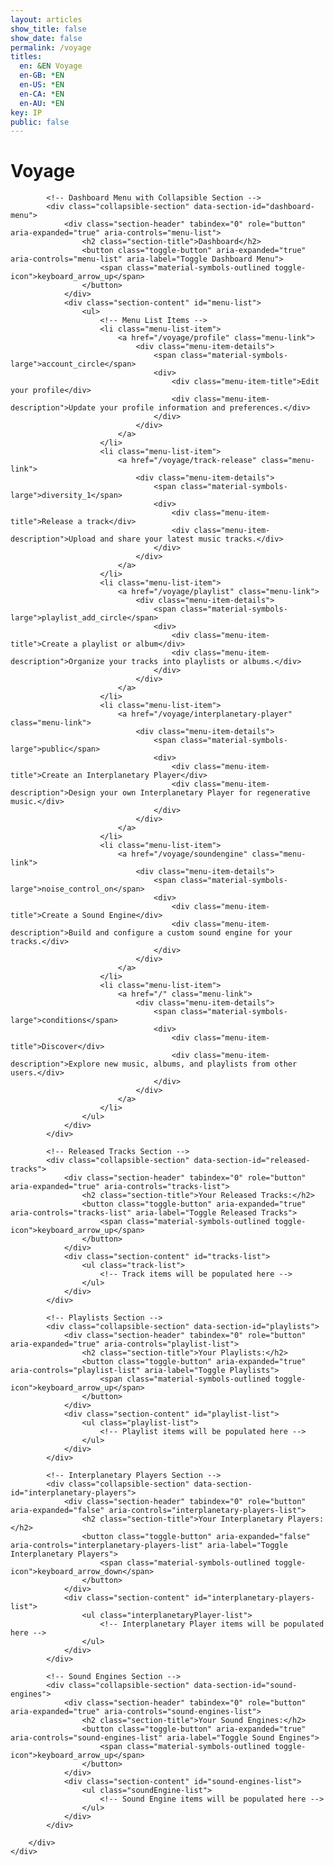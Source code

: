 ```yaml
---
layout: articles
show_title: false
show_date: false
permalink: /voyage
titles:
  en: &EN Voyage
  en-GB: *EN
  en-US: *EN
  en-CA: *EN
  en-AU: *EN
key: IP
public: false
---
```


<!-- Voyage Page Container -->
<!-- Voyage Page Container -->
<div id="voyage-content">
    <h1>Voyage</h1>
    <div class="world-form">
        <div class="form-box">
            <p id="user-info"></p>
            <ul class="user-list" id="user-profile-list">
                <!-- User profile will be populated here -->
            </ul>

            <!-- Dashboard Menu with Collapsible Section -->
            <div class="collapsible-section" data-section-id="dashboard-menu">
                <div class="section-header" tabindex="0" role="button" aria-expanded="true" aria-controls="menu-list">
                    <h2 class="section-title">Dashboard</h2>
                    <button class="toggle-button" aria-expanded="true" aria-controls="menu-list" aria-label="Toggle Dashboard Menu">
                        <span class="material-symbols-outlined toggle-icon">keyboard_arrow_up</span>
                    </button>
                </div>
                <div class="section-content" id="menu-list">
                    <ul>
                        <!-- Menu List Items -->
                        <li class="menu-list-item">
                            <a href="/voyage/profile" class="menu-link">
                                <div class="menu-item-details">
                                    <span class="material-symbols-large">account_circle</span>
                                    <div>
                                        <div class="menu-item-title">Edit your profile</div>
                                        <div class="menu-item-description">Update your profile information and preferences.</div>
                                    </div>
                                </div>
                            </a>
                        </li>
                        <li class="menu-list-item">
                            <a href="/voyage/track-release" class="menu-link">
                                <div class="menu-item-details">
                                    <span class="material-symbols-large">diversity_1</span>
                                    <div>
                                        <div class="menu-item-title">Release a track</div>
                                        <div class="menu-item-description">Upload and share your latest music tracks.</div>
                                    </div>
                                </div>
                            </a>
                        </li>
                        <li class="menu-list-item">
                            <a href="/voyage/playlist" class="menu-link">
                                <div class="menu-item-details">
                                    <span class="material-symbols-large">playlist_add_circle</span>
                                    <div>
                                        <div class="menu-item-title">Create a playlist or album</div>
                                        <div class="menu-item-description">Organize your tracks into playlists or albums.</div>
                                    </div>
                                </div>
                            </a>
                        </li>
                        <li class="menu-list-item">
                            <a href="/voyage/interplanetary-player" class="menu-link">
                                <div class="menu-item-details">
                                    <span class="material-symbols-large">public</span>
                                    <div>
                                        <div class="menu-item-title">Create an Interplanetary Player</div>
                                        <div class="menu-item-description">Design your own Interplanetary Player for regenerative music.</div>
                                    </div>
                                </div>
                            </a>
                        </li>
                        <li class="menu-list-item">
                            <a href="/voyage/soundengine" class="menu-link">
                                <div class="menu-item-details">
                                    <span class="material-symbols-large">noise_control_on</span>
                                    <div>
                                        <div class="menu-item-title">Create a Sound Engine</div>
                                        <div class="menu-item-description">Build and configure a custom sound engine for your tracks.</div>
                                    </div>
                                </div>
                            </a>
                        </li>
                        <li class="menu-list-item">
                            <a href="/" class="menu-link">
                                <div class="menu-item-details">
                                    <span class="material-symbols-large">conditions</span>
                                    <div>
                                        <div class="menu-item-title">Discover</div>
                                        <div class="menu-item-description">Explore new music, albums, and playlists from other users.</div>
                                    </div>
                                </div>
                            </a>
                        </li>
                    </ul>
                </div>
            </div>

            <!-- Released Tracks Section -->
            <div class="collapsible-section" data-section-id="released-tracks">
                <div class="section-header" tabindex="0" role="button" aria-expanded="true" aria-controls="tracks-list">
                    <h2 class="section-title">Your Released Tracks:</h2>
                    <button class="toggle-button" aria-expanded="true" aria-controls="tracks-list" aria-label="Toggle Released Tracks">
                        <span class="material-symbols-outlined toggle-icon">keyboard_arrow_up</span>
                    </button>
                </div>
                <div class="section-content" id="tracks-list">
                    <ul class="track-list">
                        <!-- Track items will be populated here -->
                    </ul>
                </div>
            </div>

            <!-- Playlists Section -->
            <div class="collapsible-section" data-section-id="playlists">
                <div class="section-header" tabindex="0" role="button" aria-expanded="true" aria-controls="playlist-list">
                    <h2 class="section-title">Your Playlists:</h2>
                    <button class="toggle-button" aria-expanded="true" aria-controls="playlist-list" aria-label="Toggle Playlists">
                        <span class="material-symbols-outlined toggle-icon">keyboard_arrow_up</span>
                    </button>
                </div>
                <div class="section-content" id="playlist-list">
                    <ul class="playlist-list">
                        <!-- Playlist items will be populated here -->
                    </ul>
                </div>
            </div>

            <!-- Interplanetary Players Section -->
            <div class="collapsible-section" data-section-id="interplanetary-players">
                <div class="section-header" tabindex="0" role="button" aria-expanded="false" aria-controls="interplanetary-players-list">
                    <h2 class="section-title">Your Interplanetary Players:</h2>
                    <button class="toggle-button" aria-expanded="false" aria-controls="interplanetary-players-list" aria-label="Toggle Interplanetary Players">
                        <span class="material-symbols-outlined toggle-icon">keyboard_arrow_down</span>
                    </button>
                </div>
                <div class="section-content" id="interplanetary-players-list">
                    <ul class="interplanetaryPlayer-list">
                        <!-- Interplanetary Player items will be populated here -->
                    </ul>
                </div>
            </div>

            <!-- Sound Engines Section -->
            <div class="collapsible-section" data-section-id="sound-engines">
                <div class="section-header" tabindex="0" role="button" aria-expanded="true" aria-controls="sound-engines-list">
                    <h2 class="section-title">Your Sound Engines:</h2>
                    <button class="toggle-button" aria-expanded="true" aria-controls="sound-engines-list" aria-label="Toggle Sound Engines">
                        <span class="material-symbols-outlined toggle-icon">keyboard_arrow_up</span>
                    </button>
                </div>
                <div class="section-content" id="sound-engines-list">
                    <ul class="soundEngine-list">
                        <!-- Sound Engine items will be populated here -->
                    </ul>
                </div>
            </div>

        </div>
    </div>
</div>

<!-- Toast Notification Container -->
<div id="toastContainer" class="toast-container"></div>


<!-- Ensure lscache is loaded before this script -->

<script>
// Ensure lscache is loaded before this script
// Include collapsible.js via include directive
{%- include scripts/collapsible.js -%}

/**
 * Your existing JavaScript code
 */

/**
 * Fetches data from the API with caching using lscache.
 * Specifically used for Sound Engines and other data.
 * @param {string} url - The API endpoint.
 * @param {string} cacheKey - The key to store/retrieve data from cache.
 * @param {number} ttl - Time-to-live for the cache in minutes.
 * @param {boolean} forceRefresh - If true, bypasses the cache.
 * @returns {Promise<Object>} - The fetched data.
 */
async function fetchDataWithCache(url, cacheKey, ttl, forceRefresh = false) {
    if (!forceRefresh) {
        const cachedData = lscache.get(cacheKey);
        if (cachedData) {
            console.log(`Cache hit for ${cacheKey}`);
            return cachedData;
        }
    }

    console.log(`Fetching data from server for ${cacheKey}`);
    try {
        const response = await fetch(url, {
            method: 'GET',
            credentials: 'include', // Include cookies in the request
            headers: {
                'Content-Type': 'application/json'
            }
        });
        if (!response.ok) {
            throw new Error(`HTTP error! Status: ${response.status}`);
        }
        const data = await response.json();
        lscache.set(cacheKey, data, ttl); // Cache for specified minutes
        console.log(`Data fetched and cached for ${cacheKey}`);
        return data;
    } catch (error) {
        console.error(`Error fetching data from ${url}:`, error);
        throw error;
    }
}

/**
 * Fetches data directly from the API without using caching.
 * Specifically used for Interplanetary Players (IPP) or real-time data.
 * @param {string} url - The API endpoint.
 * @returns {Promise<Object>} - The fetched data.
 */
async function fetchData(url) {
    console.log(`Fetching data from server: ${url}`);
    try {
        const response = await fetch(url, {
            method: 'GET',
            credentials: 'include', // Include cookies in the request
            headers: {
                'Content-Type': 'application/json'
            }
        });
        if (!response.ok) {
            throw new Error(`HTTP error! Status: ${response.status}`);
        }
        const data = await response.json();
        console.log(`Data fetched successfully from ${url}`);
        return data;
    } catch (error) {
        console.error(`Error fetching data from ${url}:`, error);
        throw error;
    }
}

document.addEventListener('DOMContentLoaded', function() {
    const userId = localStorage.getItem('userId');

    if (!userId) {
        console.error('No userId found. Redirecting to login.');
        window.location.href = '/login';
        return;
    }

    // Fetch user profile data and initialize collapsible sections after data is loaded
    fetchUserProfile(userId)
        .catch(error => {
            console.error('Failed to fetch and populate user profile:', error);
        });

    // Restore scroll position
    restoreScrollPosition();
});

/**
 * Function to fetch user profile data
 * @param {string} userId
 */
async function fetchUserProfile(userId) {
    const cacheKey = `profile_${userId}`;
    try {
        const data = await fetchDataWithCache(
            `http://media.maar.world:3001/api/profile?userId=${userId}`,
            cacheKey,
            60 // Cache for 60 minutes
        );
        await populateUserProfile(data);
        // After data is fetched and all sections are populated, handle collapsible sections
        await window.handleCollapsibleSections(); // Call global function
        // Then recalculate max-height for expanded sections
        await window.recalculateMaxHeight(); // Call global function
    } catch (error) {
        console.error('Error fetching user data:', error);
        showToast('Error fetching user data. Please try again.', 'error');
    }
}

/**
 * Function to populate user profile UI
 * @param {Object} profileData - The user's profile data
 */
async function populateUserProfile(profileData) {
    // Populate the user profile list
    populateUserProfileList(profileData);

    console.log('User profile populated:', profileData);

    // Display Sound Engines
    if (Array.isArray(profileData.enginesOwned)) {
        await displaySoundEnginesBatch(profileData.enginesOwned);
    } else {
        console.warn('enginesOwned is not an array:', profileData.enginesOwned);
        document.getElementById('sound-engines-list').innerHTML = '<li>No sound engines found.</li>';
    }

    // Display Interplanetary Players
    if (Array.isArray(profileData.interplanetaryPlayersOwned)) {
        await displayInterplanetaryPlayersBatch(profileData.interplanetaryPlayersOwned);
    } else {
        console.warn('interplanetaryPlayersOwned is not an array:', profileData.interplanetaryPlayersOwned);
        document.querySelector('.interplanetaryPlayer-list').innerHTML = '<li>No interplanetary players found.</li>';
    }

    // Display Tracks using Batch Fetching
    if (Array.isArray(profileData.tracksOwned)) {
        await displayTracksBatch(profileData.tracksOwned);
    } else {
        console.warn('tracksOwned is not an array:', profileData.tracksOwned);
        document.getElementById('tracks-list').innerHTML = '<li>No tracks found.</li>';
    }

    // Display Playlists
    if (Array.isArray(profileData.playlistsOwned)) {
        await displayPlaylists(profileData.playlistsOwned);
    } else {
        console.warn('playlistsOwned is not an array:', profileData.playlistsOwned);
        document.getElementById('playlist-list').innerHTML = '<li>No playlists found.</li>';
    }
}

/**
 * Function to populate the user profile using the user-list structure
 * @param {Object} profileData - The user's profile data
 */
function populateUserProfileList(profileData) {
    const userProfileList = document.getElementById('user-profile-list');

    if (!profileData) {
        userProfileList.innerHTML = '<li>No profile information available.</li>';
        return;
    }

    userProfileList.innerHTML = `
    <div class="parent-container">

        <li class="voyage-profile">
            <!-- Profile Image -->
            <div class="voyage-profile-pic">
                <a href="/voyage/profile">
                    <img src="https://media.maar.world${profileData.profileImage || '/default_profile.png'}" alt="${profileData.username || 'User'}">
                </a>
            </div>

            <!-- Profile Details -->
            <div class="voyage-details">
                <!-- Display Name and Username -->
                <div class="voyage-display-name">${profileData.displayName || 'Unknown'}</div>
                <div class="voyage-username">
                    <a href="/xplorer/?username=${encodeURIComponent(profileData.username)}" target="_self">
                        @${profileData.username || 'Unknown'}
                    </a>
                </div>

                <!-- Bio -->
                ${profileData.bio ? `<div class="voyage-bio">${profileData.bio}</div>` : ''}

                <!-- Role -->
                <div class="voyage-role"><strong>Role:</strong> ${profileData.role || 'Listener'}</div>

                <!-- 1st Custom Link -->
                ${profileData.customLinks && profileData.customLinks[0] && profileData.customLinks[0] !== '' ? 
                    `<div class="voyage-custom-link">
                        <a href="${profileData.customLinks[0]}" target="_blank">${profileData.customLinks[0]}</a>
                    </div>` 
                    : ''
                }
            </div>
        </li>
    </div>

    `;
}

/**
 * Function to display tracks on the page using batch fetching with caching.
 * Consolidates action buttons into a single "More Options" button with a dropdown menu.
 * @param {Array<string>} trackIds - Array of track IDs owned by the user.
 */
async function displayTracksBatch(trackIds) {
    console.log('Starting displayTracksBatch with IDs:', trackIds);

    const tracksListElement = document.getElementById('tracks-list');
    tracksListElement.innerHTML = ''; // Clear existing list

    if (!trackIds || trackIds.length === 0) {
        tracksListElement.innerHTML = '<li>No tracks found.</li>';
        console.log('No tracks to display.');
        return;
    }

    // Validate and filter track IDs
    const validTrackIds = trackIds.filter(id => isValidObjectId(id));
    if (validTrackIds.length === 0) {
        tracksListElement.innerHTML = '<li>No valid track IDs found.</li>';
        console.warn('No valid track IDs to fetch.');
        return;
    }

    // Create a cache key based on sorted IDs for consistency
    const sortedIds = [...validTrackIds].sort();
    const cacheKey = `tracks_batch_${sortedIds.join('_')}`;
    const batchUrl = `http://media.maar.world:3001/api/tracks/batch?ids=${sortedIds.join(',')}`;

    try {
        const data = await fetchDataWithCache(
            batchUrl,
            cacheKey,
            10 // Cache for 10 minutes
        );

        if (data.success && Array.isArray(data.tracks)) {
            console.log(`Fetched ${data.tracks.length} tracks.`);
            data.tracks.forEach(track => {
                if (!track || typeof track !== 'object') {
                    console.warn('Invalid track data:', track);
                    return;
                }

                const imageUrl = track.soundEngineId?.soundEngineImage
                    ? `https://media.maar.world${encodeURI(track.coverImage)}`
                    : 'https://media.maar.world/uploads/default/default-tracks.jpg'; // Provide a default image path

                const trackName = track.trackName || 'Unnamed Track';
                const privacy = track.privacy || 'Private';
                const releaseDate = track.releaseDate ? new Date(track.releaseDate).toLocaleDateString() : 'Unknown';

                const ownerName = track.owner?.displayName || 'Unknown';
                const artistNames = track.artists.map(artist => artist.displayName || 'Unknown').join(', ');

                // Create DOM elements
                const trackDiv = document.createElement('li');

                trackDiv.innerHTML = `
                    <div class="track-list-item" onclick="handleCardClick('${track._id}', event)" style="cursor: pointer;">
                        <div class="track-profile-pic">
                            <img src="${imageUrl}" alt="${trackName}" loading="lazy">
                        </div>
                        <div class="track-details">
                            <div class="track-name"><strong>Track Name:</strong> ${trackName}</div>
                            <div class="track-artists"><strong>Artists:</strong> ${artistNames}</div>
                            <div class="track-owner"><strong>Owner:</strong> ${ownerName}</div>
                            <div class="track-privacy"><strong>Privacy:</strong> ${privacy}</div>
                            <div class="track-release-date"><strong>Release Date:</strong> ${releaseDate}</div>
                        </div>
                        <div class="track-actions">
                            <div class="more-options-container">
                                <button class="more-options-button" onclick="event.stopPropagation(); toggleMoreOptions(event);" aria-haspopup="true" aria-expanded="false" aria-label="More options">
                                    <span class="material-symbols-outlined">more_horiz</span>
                                </button>
                                <div class="more-options-dropdown">
                                    <button class="option-button" onclick="editTrack('${track._id}')">
                                        <span class="material-symbols-outlined">edit</span> Edit
                                    </button>
                                    <button class="option-button" onclick="shareTrack('${track._id}')">
                                        <span class="material-symbols-outlined">share</span> Share
                                    </button>
                                    <button class="option-button" onclick="deleteTrack('${track._id}', this)">
                                        <span class="material-symbols-outlined">delete</span> Delete
                                    </button>
                                </div>
                            </div>
                        </div>
                    </div>
                `;
                tracksListElement.appendChild(trackDiv);
            });
            console.log('All tracks displayed successfully.');
        } else {
            console.error('Failed to fetch tracks:', data.message);
            tracksListElement.innerHTML = '<li>Failed to load tracks.</li>';
            showToast('Failed to load your tracks.', 'error');
        }
    } catch (error) {
        console.error('Error displaying tracks:', error);
        tracksListElement.innerHTML = '<li>No tracks found.</li>';
        //showToast('No tracks found.', 'error');
    }
}

/**
 * Function to display sound engines on the page using batch fetching with caching.
 * Consolidates action buttons into a single "More Options" button with a dropdown menu.
 * @param {Array<string>} engineIds - Array of sound engine IDs owned by the user.
 */
async function displaySoundEnginesBatch(engineIds) {
    console.log('Starting displaySoundEnginesBatch with IDs:', engineIds);

    const soundEnginesListElement = document.getElementById('sound-engines-list');
    soundEnginesListElement.innerHTML = ''; // Clear existing list

    if (!engineIds || engineIds.length === 0) {
        soundEnginesListElement.innerHTML = '<li>No sound engines found.</li>';
        console.log('No sound engines to display.');
        return;
    }

    // Validate and filter sound engine IDs
    const validEngineIds = engineIds.filter(id => isValidObjectId(id));
    if (validEngineIds.length === 0) {
        soundEnginesListElement.innerHTML = '<li>No valid sound engine IDs found.</li>';
        console.warn('No valid sound engine IDs to fetch.');
        return;
    }

    // Create a cache key based on sorted IDs for consistency
    const sortedIds = [...validEngineIds].sort();
    const cacheKey = `soundEngines_batch_${sortedIds.join('_')}`;
    const batchUrl = `http://media.maar.world:3001/api/soundEngines/batch?ids=${sortedIds.join(',')}`;

    try {
        const data = await fetchDataWithCache(
            batchUrl,
            cacheKey,
            5 // Cache for 5 minutes
        );

        if (data.success && Array.isArray(data.soundEngines)) {
            console.log(`Fetched ${data.soundEngines.length} sound engines.`);
            data.soundEngines.forEach(engine => {
                if (!engine || typeof engine !== 'object') {
                    console.warn('Invalid sound engine data:', engine);
                    return;
                }

                const imageUrl = engine.soundEngineImage
                    ? `https://media.maar.world${encodeURI(engine.soundEngineImage)}`
                    : 'https://media.maar.world/uploads/default/default-soundEngine.jpg'; // Provide a default image path

                const soundEngineName = engine.soundEngineName || 'Unnamed Sound Engine';

                // Create DOM elements
                const soundEngineDiv = document.createElement('li');

                soundEngineDiv.innerHTML = `
                    <div class="soundEngine-list-item" onclick="handleCardClick('${engine._id}', event)" style="cursor: pointer;">
                        <div class="soundEngine-profile-pic">
                            <img src="${imageUrl}" alt="${soundEngineName}" loading="lazy">
                        </div>
                        <div class="soundEngine-details">
                            <div class="soundEngine-name"><strong>Name:</strong> ${soundEngineName}</div>
                            <div class="soundEngine-availability"><strong>Availability:</strong> ${engine.isPublic ? '🌍 Shared' : '🔐 Exclusive'}</div>
                            <div class="soundEngine-params">
                                <strong>Parameters:</strong> 
                                X: ${engine.xParam.label} (${engine.xParam.min} to ${engine.xParam.max}, Init: ${engine.xParam.initValue}) |
                                Y: ${engine.yParam.label} (${engine.yParam.min} to ${engine.yParam.max}, Init: ${engine.yParam.initValue}) |
                                Z: ${engine.zParam.label} (${engine.zParam.min} to ${engine.zParam.max}, Init: ${engine.zParam.initValue})
                            </div>
                        </div>
                        <div class="soundEngine-actions">
                            <div class="more-options-container">
                                <button class="more-options-button" onclick="event.stopPropagation(); toggleMoreOptions(event);" aria-haspopup="true" aria-expanded="false" aria-label="More options">
                                    <span class="material-symbols-outlined">more_horiz</span>
                                </button>
                                <div class="more-options-dropdown">
                                    <button class="option-button" onclick="editSoundEngine('${engine._id}')">
                                        <span class="material-symbols-outlined">edit</span> Edit
                                    </button>
                                    <button class="option-button" onclick="shareSoundEngine('${engine._id}')">
                                        <span class="material-symbols-outlined">share</span> Share
                                    </button>
                                    <button class="option-button" onclick="deleteSoundEngine('${engine._id}', this)">
                                        <span class="material-symbols-outlined">delete</span> Delete
                                    </button>
                                </div>
                            </div>
                        </div>
                    </div>
                `;
                soundEnginesListElement.appendChild(soundEngineDiv);
            });
            console.log('All sound engines displayed successfully.');
        } else {
            console.error('Failed to fetch sound engines:', data.message);
            soundEnginesListElement.innerHTML = '<li>Failed to load sound engines.</li>';
            showToast('Failed to load your sound engines.', 'error');
        }
    } catch (error) {
        console.error('Error displaying sound engines:', error);
        soundEnginesListElement.innerHTML = '<li>An error occurred while loading sound engines.</li>';
        showToast('An error occurred while loading your sound engines.', 'error');
    }
}

/**
 * Function to display interplanetary players on the page using batch fetching.
 * Consolidates action buttons into a single "More Options" button with a dropdown menu.
 * @param {Array<string>} playerIds - Array of interplanetary player IDs owned by the user.
 */
async function displayInterplanetaryPlayersBatch(playerIds) {
    console.log('Starting displayInterplanetaryPlayersBatch with IDs:', playerIds);

    const playersListElement = document.querySelector('.interplanetaryPlayer-list');
    playersListElement.innerHTML = ''; // Clear any existing content

    if (!playerIds || playerIds.length === 0) {
        playersListElement.innerHTML = '<li>No interplanetary players found.</li>';
        console.log('No interplanetary players to display.');
        return;
    }

    // Validate and filter player IDs
    const validPlayerIds = playerIds.filter(id => isValidObjectId(id));
    if (validPlayerIds.length === 0) {
        playersListElement.innerHTML = '<li>No valid interplanetary player IDs found.</li>';
        console.warn('No valid interplanetary player IDs to fetch.');
        return;
    }

    const batchUrl = `http://media.maar.world:3001/api/interplanetaryPlayers/batch?ids=${validPlayerIds.join(',')}`;

    try {
        const data = await fetchData(batchUrl);

        if (data.success && Array.isArray(data.interplanetaryPlayers)) {
            console.log(`Fetched ${data.interplanetaryPlayers.length} interplanetary players.`);
            
            for (const player of data.interplanetaryPlayers) {
                console.log('Interplanetary Player Object:', player); // Debugging Line

                if (!player || typeof player !== 'object') {
                    console.warn('Invalid interplanetary player data:', player);
                    continue;
                }

                // Fetch image from ddd.textureURL, and fall back to a default image
                const imageUrl = player.ddd?.textureURL
                    ? `https://media.maar.world${encodeURI(player.ddd.textureURL)}`
                    : 'https://media.maar.world/uploads/default/default-interplanetaryPlayer.jpg'; // Default image

                // Use artName for the player name
                const playerName = player.artName || 'Unnamed Player'; 
                const sciName = player.sciName || 'Unknown';
                const description = player.description ? player.description.substring(0, 30) + '...' : 'No description available.';

                // Create DOM elements
                const playerDiv = document.createElement('li');

                playerDiv.innerHTML = `
                    <div class="interplanetaryPlayer-list-item" onclick="handleCardClick('${player._id}', event)" style="cursor: pointer;">
                        <div class="interplanetaryPlayer-profile-pic">
                            <img src="${imageUrl}" alt="${playerName}" loading="lazy">
                        </div>
                        <div class="interplanetaryPlayer-details">
                            <div class="interplanetaryPlayer-name"><strong>Name:</strong> ${playerName}</div>
                            <div class="interplanetaryPlayer-sciName"><strong>Scientific Name:</strong> ${sciName}</div>
                            <div class="interplanetaryPlayer-description"><strong>Description:</strong> ${description}</div>
                            <div class="interplanetaryPlayer-availability"><strong>Availability:</strong> ${player.isPublic ? '🌍 Public' : '🔐 Private'}</div>
                        </div>
                        <div class="interplanetaryPlayer-actions">
                            <div class="more-options-container">
                                <button class="more-options-button" onclick="event.stopPropagation(); toggleMoreOptions(event);" aria-haspopup="true" aria-expanded="false" aria-label="More options">
                                    <span class="material-symbols-outlined">more_horiz</span>
                                </button>
                                <div class="more-options-dropdown">
                                    <button class="option-button" onclick="editInterplanetaryPlayer('${player._id}')">
                                        <span class="material-symbols-outlined">edit</span> Edit
                                    </button>
                                    <button class="option-button" onclick="shareInterplanetaryPlayer('${player._id}')">
                                        <span class="material-symbols-outlined">share</span> Share
                                    </button>
                                    <button class="option-button" onclick="deleteInterplanetaryPlayer('${player._id}', this)">
                                        <span class="material-symbols-outlined">delete</span> Delete
                                    </button>
                                </div>
                            </div>
                        </div>
                    </div>
                `;
                playersListElement.appendChild(playerDiv);
            }
            console.log('All interplanetary players displayed successfully.');
        } else {
            console.error('Failed to fetch interplanetary players:', data.message);
            playersListElement.innerHTML = '<li>Failed to load interplanetary players.</li>';
            showToast('Failed to load your interplanetary players.', 'error');
        }
    } catch (error) {
        console.error('Error displaying interplanetary players:', error);
        playersListElement.innerHTML = '<li>An error occurred while loading interplanetary players.</li>';
        showToast('An error occurred while loading your interplanetary players.', 'error');
    }
}

/**
 * Function to display playlists on the page.
 * @param {Array} playlists - Array of playlist objects owned by the user.
 */
function displayPlaylists(playlists) {
    const playlistListElement = document.getElementById('playlist-list');

    if (!playlists || playlists.length === 0) {
        playlistListElement.innerHTML = '<li>No playlists found.</li>';
        console.log('No playlists to display.');
        return;
    }

    playlistListElement.innerHTML = ''; // Clear existing list

    playlists.forEach(playlist => {
        const playlistElement = document.createElement('li');
        playlistElement.classList.add('playlist-list-item'); // Ensure consistent class naming
        playlistElement.innerHTML = `
            <div class="playlist-list-item" onclick="handleCardClick('${playlist._id}', event)" style="cursor: pointer;">
                <div class="playlist-profile-pic">
                    <img src="${playlist.playlistImage || 'https://media.maar.world/uploads/default/default-playlist.jpg'}" alt="${playlist.playlistName}" loading="lazy">
                </div>
                <div class="playlist-details">
                    <div class="playlist-name"><strong>Playlist Name:</strong> ${playlist.playlistName}</div>
                    <div class="playlist-description"><strong>Description:</strong> ${playlist.description || 'No description provided.'}</div>
                    <div class="playlist-privacy"><strong>Privacy:</strong> ${playlist.privacy}</div>
                    <div class="playlist-created-on"><strong>Created On:</strong> ${new Date(playlist.createdAt).toLocaleDateString()}</div>
                </div>
                <div class="playlist-actions">
                    <div class="more-options-container">
                        <button class="more-options-button" onclick="event.stopPropagation(); toggleMoreOptions(event);" aria-haspopup="true" aria-expanded="false" aria-label="More options">
                            <span class="material-symbols-outlined">more_horiz</span>
                        </button>
                        <div class="more-options-dropdown">
                            <button class="option-button" onclick="editPlaylist('${playlist._id}')">
                                <span class="material-symbols-outlined">edit</span> Edit
                            </button>
                            <button class="option-button" onclick="sharePlaylist('${playlist._id}')">
                                <span class="material-symbols-outlined">share</span> Share
                            </button>
                            <button class="option-button" onclick="deletePlaylist('${playlist._id}', this)">
                                <span class="material-symbols-outlined">delete</span> Delete
                            </button>
                        </div>
                    </div>
                </div>
            </div>
        `;
        playlistListElement.appendChild(playlistElement);
    });
    console.log(`${playlists.length} playlists displayed.`);
}

/**
 * Validate if a string is a valid MongoDB ObjectId.
 * @param {string} id
 * @returns {boolean}
 */
function isValidObjectId(id) {
    return /^[a-fA-F0-9]{24}$/.test(id);
}

/**
 * Function to handle editing a sound engine.
 * @param {string} engineId - The ID of the sound engine to edit.
 */
function editSoundEngine(engineId) {
    console.log(`Editing sound engine with ID: ${engineId}`);
    window.location.href = `/voyage/soundEngine?mode=edit&id=${engineId}`;
}

/**
 * Function to handle sharing a sound engine.
 * @param {string} engineId - The ID of the sound engine to share.
 */
function shareSoundEngine(engineId) {
    const shareUrl = `http://maar.world/xplorer/sound-engine/?engineId=${engineId}`;
    console.log(`Sharing sound engine with URL: ${shareUrl}`);
    navigator.clipboard.writeText(shareUrl)
        .then(() => {
            showToast('Sound engine link copied to clipboard!', 'success');
        })
        .catch(err => {
            console.error('Failed to copy sound engine link:', err);
            showToast('Failed to copy the sound engine link. Please try again.', 'error');
        });
}

/**
 * Function to handle editing an interplanetary player.
 * @param {string} playerId - The ID of the interplanetary player to edit.
 */
function editInterplanetaryPlayer(playerId) {
    console.log(`Editing interplanetary player with ID: ${playerId}`);
    window.location.href = `/voyage/interplanetary-player?mode=edit&playerId=${playerId}`;
}

/**
 * Function to handle sharing an interplanetary player.
 * @param {string} playerId - The ID of the interplanetary player to share.
 */
function shareInterplanetaryPlayer(playerId) {
    const shareUrl = `http://maar.world/xplorer/interplanetary-player/?playerId=${playerId}`;
    console.log(`Sharing interplanetary player with URL: ${shareUrl}`);
    navigator.clipboard.writeText(shareUrl)
        .then(() => {
            showToast('Interplanetary player link copied to clipboard!', 'success');
        })
        .catch(err => {
            console.error('Failed to copy interplanetary player link:', err);
            showToast('Failed to copy the interplanetary player link. Please try again.', 'error');
        });
}

/**
 * Function to handle editing a track.
 * @param {string} trackId - The ID of the track to edit.
 */
function editTrack(trackId) {
    console.log(`Editing track with ID: ${trackId}`);
    window.location.href = `/voyage/track-release?mode=edit&trackId=${trackId}`;
}

/**
 * Function to handle sharing a track.
 * @param {string} trackId - The ID of the track to share.
 */
function shareTrack(trackId) {
    const shareUrl = `http://maar.world/xplorer/track/?trackId=${trackId}`;
    console.log(`Sharing track with URL: ${shareUrl}`);
    navigator.clipboard.writeText(shareUrl)
        .then(() => {
            showToast('Track link copied to clipboard!', 'success');
        })
        .catch(err => {
            console.error('Failed to copy track link:', err);
            showToast('Failed to copy the track link. Please try again.', 'error');
        });
}

/**
 * Function to handle editing a playlist.
 * @param {string} playlistId - The ID of the playlist to edit.
 */
function editPlaylist(playlistId) {
    console.log(`Editing playlist with ID: ${playlistId}`);
    window.location.href = `/voyage/playlist-edit?mode=edit&id=${playlistId}`;
}

/**
 * Function to handle sharing a playlist.
 * @param {string} playlistId - The ID of the playlist to share.
 */
function sharePlaylist(playlistId) {
    const shareUrl = `http://maar.world/xplorer/playlist/?playlistId=${playlistId}`;
    console.log(`Sharing playlist with URL: ${shareUrl}`);
    navigator.clipboard.writeText(shareUrl)
        .then(() => {
            showToast('Playlist link copied to clipboard!', 'success');
        })
        .catch(err => {
            console.error('Failed to copy playlist link:', err);
            showToast('Failed to copy the playlist link. Please try again.', 'error');
        });
}

/**
 * Function to handle the deletion of a track
 * @param {string} trackId - The ID of the track to delete
 * @param {HTMLElement} button - The delete button that was clicked
 */
async function deleteTrack(trackId, button) {
    const userId = localStorage.getItem('userId');
    const cacheKey = `profile_${userId}`;

    // Confirm deletion with the user
    const confirmation = confirm('Are you sure you want to delete this Track? This action cannot be undone.');
    if (!confirmation) return;

    // Disable the delete button to prevent multiple clicks
    button.disabled = true;
    button.textContent = 'Deleting...';

    try {
        const response = await fetch(`http://media.maar.world:3001/api/tracks/${trackId}`, {
            method: 'DELETE',
            credentials: 'include', // Include cookies
            headers: {
                'Content-Type': 'application/json'
            }
        });

        if (!response.ok) {
            const data = await response.json();
            throw new Error(data.message || 'Failed to delete the Track.');
        }

        const data = await response.json();
        if (data.success) {
            showToast('Track deleted successfully!', 'success');
            // Remove the track from the DOM
            const trackListItem = button.closest('.track-list-item');
            if (trackListItem) {
                trackListItem.remove();
            }
            // Clear the profile cache after deletion
            lscache.remove(cacheKey);
            console.log(`Track "${trackId}" deleted and DOM updated.`);
        } else {
            throw new Error(data.message || 'Failed to delete the Track.');
        }
    } catch (error) {
        console.error('Error deleting Track:', error);
        showToast(`Error: ${error.message}`, 'error');
        button.disabled = false;
        button.textContent = 'Delete';
    }
}

/**
 * Function to handle the deletion of a playlist
 * @param {string} playlistId - The ID of the playlist to delete
 * @param {HTMLElement} button - The delete button that was clicked
 */
async function deletePlaylist(playlistId, button) {
    const userId = localStorage.getItem('userId');
    const cacheKey = `profile_${userId}`;

    // Confirm deletion with the user
    const confirmation = confirm('Are you sure you want to delete this Playlist? This action cannot be undone.');
    if (!confirmation) return;

    // Disable the delete button to prevent multiple clicks
    button.disabled = true;
    button.textContent = 'Deleting...';

    try {
        const response = await fetch(`http://media.maar.world:3001/api/playlists/${playlistId}`, {
            method: 'DELETE',
            credentials: 'include', // Include cookies
            headers: {
                'Content-Type': 'application/json'
            }
        });

        if (!response.ok) {
            const data = await response.json();
            throw new Error(data.message || 'Failed to delete the Playlist.');
        }

        const data = await response.json();
        if (data.success) {
            showToast('Playlist deleted successfully!', 'success');
            // Remove the playlist from the DOM
            const playlistListItem = button.closest('.playlist-list-item');
            if (playlistListItem) {
                playlistListItem.remove();
            }
            // Clear the profile cache after deletion
            lscache.remove(cacheKey);
            console.log(`Playlist "${playlistId}" deleted and DOM updated.`);
        } else {
            throw new Error(data.message || 'Failed to delete the Playlist.');
        }
    } catch (error) {
        console.error('Error deleting Playlist:', error);
        showToast(`Error: ${error.message}`, 'error');
        button.disabled = false;
        button.textContent = 'Delete';
    }
}

/**
 * Function to handle the deletion of a sound engine
 * @param {string} engineId - The ID of the sound engine to delete
 * @param {HTMLElement} button - The delete button that was clicked
 */
async function deleteSoundEngine(engineId, button) {
    const userId = localStorage.getItem('userId');
    const cacheKey = `profile_${userId}`;

    // Confirm deletion with the user
    const confirmation = confirm('Are you sure you want to delete this Sound Engine? This action cannot be undone.');
    if (!confirmation) return;

    // Disable the delete button to prevent multiple clicks
    button.disabled = true;
    button.textContent = 'Deleting...';

    try {
        const response = await fetch(`http://media.maar.world:3001/api/soundEngines/${engineId}`, {
            method: 'DELETE',
            credentials: 'include', // Include cookies
            headers: {
                'Content-Type': 'application/json'
            }
        });

        if (!response.ok) {
            const data = await response.json();
            throw new Error(data.message || 'Failed to delete the Sound Engine.');
        }

        const data = await response.json();
        if (data.success) {
            showToast('Sound Engine deleted successfully!', 'success');
            // Remove the sound engine from the DOM
            const soundEngineListItem = button.closest('.soundEngine-list-item');
            if (soundEngineListItem) {
                soundEngineListItem.remove();
            }
            // Clear the profile cache after deletion
            lscache.remove(cacheKey);
            console.log(`Sound Engine "${engineId}" deleted and DOM updated.`);
        } else {
            throw new Error(data.message || 'Failed to delete the Sound Engine.');
        }
    } catch (error) {
        console.error('Error deleting Sound Engine:', error);
        showToast(`Error: ${error.message}`, 'error');
        button.disabled = false;
        button.textContent = 'Delete';
    }
}

/**
 * Function to handle the deletion of an interplanetary player
 * @param {string} playerId - The ID of the interplanetary player to delete
 * @param {HTMLElement} buttonElement - The delete button that was clicked
 */
async function deleteInterplanetaryPlayer(playerId, buttonElement) {
    const userId = localStorage.getItem('userId');
    const cacheKey = `profile_${userId}`;

    if (!userId) {
        alert('User not authenticated. Please log in.');
        return;
    }

    // Display a confirmation prompt before deletion
    const confirmation = confirm('Are you sure you want to delete this Interplanetary Player? This action cannot be undone.');
    if (!confirmation) return;

    try {
        const response = await fetch(`http://media.maar.world:3001/api/interplanetaryplayers/${playerId}`, {
            method: 'DELETE',
            credentials: 'include', // Include cookies
            headers: {
                'Content-Type': 'application/json',
            },
            body: JSON.stringify({ userId }),
        });

        if (!response.ok) {
            const result = await response.json();
            throw new Error(result.message || 'Failed to delete the Interplanetary Player.');
        }

        const result = await response.json();
        if (result.success) {
            const playerContainer = buttonElement.closest('.interplanetaryPlayer-list-item');
            if (playerContainer) {
                playerContainer.remove();
                showToast('Player deleted successfully.', 'success');
                console.log(`Interplanetary Player "${playerId}" deleted and DOM updated.`);
            }
            // Clear the profile cache after deletion
            lscache.remove(cacheKey);
        } else {
            throw new Error(result.message || 'Failed to delete the Interplanetary Player.');
        }
    } catch (error) {
        console.error('Error deleting player:', error);
        showToast(`Error: ${error.message}`, 'error');
    }
}

/**
 * Function to display Toast Notifications
 * @param {string} message - The message to display
 * @param {string} type - The type of message ('success' or 'error')
 */
function showToast(message, type = 'success') {
    const toastContainer = document.getElementById('toastContainer');
    if (!toastContainer) {
        console.error('Toast container element not found');
        return; // Exit the function if the toast container is missing
    }

    const toast = document.createElement('div');
    const toastId = `toast_${Date.now()}`;
    toast.classList.add('toast');
    toast.setAttribute('id', toastId);
    if (type === 'success') {
        toast.classList.add('success');
    } else if (type === 'error') {
        toast.classList.add('error');
    }
    toast.textContent = message;
    toastContainer.appendChild(toast);

    // Trigger CSS animation
    setTimeout(() => {
        toast.classList.add('show');
    }, 100);

    // Remove toast after animation
    setTimeout(() => {
        toast.classList.remove('show');
        setTimeout(() => {
            const toastElem = document.getElementById(toastId);
            if (toastElem) {
                toastElem.remove();
            }
        }, 500);
    }, 3000);
}

/**
 * Function to handle the card click and toggle the dropdown.
 * @param {string} itemId - The ID of the item (sound engine, track, or interplanetary player).
 * @param {Event} event - The click event.
 */
function handleCardClick(itemId, event) {
    event.preventDefault(); // Prevent default link behavior
    console.log(`Card clicked for ID: ${itemId}`);

    // Find the dropdown inside the clicked card and toggle it
    const card = event.currentTarget;
    const dropdown = card.querySelector('.more-options-dropdown');

    if (dropdown) {
        const isDisplayed = dropdown.classList.contains('show');
        closeAllDropdowns(); // Close any other open dropdowns.

        // Toggle the dropdown visibility
        if (!isDisplayed) {
            dropdown.classList.add('show');
            card.setAttribute('aria-expanded', 'true');
        } else {
            dropdown.classList.remove('show');
            card.setAttribute('aria-expanded', 'false');
        }

        // Debugging Logs
        console.log(`Dropdown for "${itemId}" is now ${!isDisplayed ? 'shown' : 'hidden'}.`);
    }
}

function toggleMoreOptions(event) {
    console.log(event);
    event.stopPropagation(); // Prevent event from bubbling up.
    const dropdown = event.currentTarget.nextElementSibling;
    if (dropdown) {
        const isDisplayed = dropdown.classList.contains('show');
        closeAllDropdowns(); // Close any other open dropdowns.
        if (!isDisplayed) {
            dropdown.classList.add('show');
            event.currentTarget.setAttribute('aria-expanded', 'true');
            console.log('Dropdown shown.');
        } else {
            dropdown.classList.remove('show');
            event.currentTarget.setAttribute('aria-expanded', 'false');
            console.log('Dropdown hidden.');
        }
    }
}

function closeAllDropdowns() {
    const dropdowns = document.querySelectorAll('.more-options-dropdown');
    dropdowns.forEach(dropdown => {
        dropdown.classList.remove('show');
    });

    const buttons = document.querySelectorAll('.more-options-button');
    buttons.forEach(button => {
        button.setAttribute('aria-expanded', 'false');
    });

    console.log('All dropdowns closed.');
}

// Event listener to close dropdowns when clicking outside
document.addEventListener('click', function(event) {
    if (!event.target.closest('.collapsible-section')) {
        closeAllDropdowns();
    }
});

/**
 * Function to restore the scroll position.
 */
function restoreScrollPosition() {
    const lastScrollY = localStorage.getItem('lastScrollY');
    if (lastScrollY) {
        // Use a smoother scroll effect
        window.scrollTo({
            top: parseInt(lastScrollY, 10),
            behavior: 'smooth' // This will apply smooth scrolling
        });
       // console.log(`Restored scroll position to: ${lastScrollY}`);
    }
}

/**
 * Function to handle saving the scroll position.
 */
window.addEventListener('scroll', () => {
    // Save the current scroll position to local storage
    localStorage.setItem('lastScrollY', window.scrollY);
   // console.log(`Scroll position saved: ${window.scrollY}`);
});
</script>
